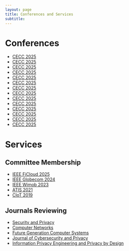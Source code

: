 ```yaml
---
layout: page
title: Conferences and Services
subtitle: 
---
```


# Conferences
- <a href="https://ficloud.org/2025/" target="_blank">CECC 2025</a>
- <a href="https://ficloud.org/2025/" target="_blank">CECC 2025</a>
- <a href="https://ficloud.org/2025/" target="_blank">CECC 2025</a>
- <a href="https://ficloud.org/2025/" target="_blank">CECC 2025</a>
- <a href="https://ficloud.org/2025/" target="_blank">CECC 2025</a>
- <a href="https://ficloud.org/2025/" target="_blank">CECC 2025</a>
- <a href="https://ficloud.org/2025/" target="_blank">CECC 2025</a>
- <a href="https://ficloud.org/2025/" target="_blank">CECC 2025</a>
- <a href="https://ficloud.org/2025/" target="_blank">CECC 2025</a>
- <a href="https://ficloud.org/2025/" target="_blank">CECC 2025</a>
- <a href="https://ficloud.org/2025/" target="_blank">CECC 2025</a>
- <a href="https://ficloud.org/2025/" target="_blank">CECC 2025</a>
- <a href="https://ficloud.org/2025/" target="_blank">CECC 2025</a>
- <a href="https://ficloud.org/2025/" target="_blank">CECC 2025</a>




# Services

## Committee Membership
- <a href="https://ficloud.org/2025/" target="_blank">IEEE FiCloud 2025</a>
- <a href="https://globecom2024.ieee-globecom.org/" target="_blank">IEEE Globecom 2024</a>
- <a href="http://www.wimob.org/wimob2023/" target="_blank">IEEE Wimob 2023</a>
- <a href="https://www.atis2021.conferences.academy/" target="_blank">ATIS 2021</a>
- [CIoT 2019]()


## Journals Reviewing
- <a href="https://onlinelibrary.wiley.com/journal/24756725" target="_blank">Security and Privacy</a>
- <a href="https://www.sciencedirect.com/journal/computer-networks" target="_blank">Computer Networks</a>
- <a href="https://www.sciencedirect.com/journal/future-generation-computer-systems" target="_blank">Future Generation Computer Systems</a>
- <a href="https://www.mdpi.com/journal/jcp" target="_blank">Journal of Cybersecurity and Privacy</a>
- <a href="https://www.pearson.com/en-us/subject-catalog/p/information-privacy-engineering-and-privacy-by-design/P200000007406/9780137582341" target="_blank">Information Privacy Engineering and Privacy by Design</a>
